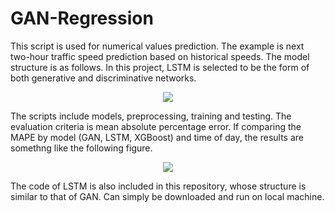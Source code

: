 # GAN-Regression
This script is used for numerical values prediction. The example is next two-hour traffic speed prediction based on historical speeds. The model structure is as follows. In this project, LSTM is selected to be the form of both generative and discriminative networks. 
<p align="center">
  <img src="https://user-images.githubusercontent.com/46463367/112266358-15164800-8c31-11eb-82ce-5864632ad946.png"/>
</p>

The scripts include models, preprocessing, training and testing. The evaluation criteria is mean absolute percentage error. If comparing the MAPE by model (GAN, LSTM, XGBoost) and time of day, the results are somethng like the following figure.
<p align="center">
  <img src="https://user-images.githubusercontent.com/46463367/112259952-5ce3a200-8c26-11eb-89b1-66a76af2bd63.png"/>
</p>

The code of LSTM is also included in this repository, whose structure is similar to that of GAN. Can simply be downloaded and run on local machine.
